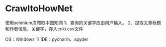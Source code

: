 # CrawltoHowNet
使用selenium库爬取中国知网
1、查询的关键字应由用户输入。
2、提取文章标题和作者信息、关键字，存入cnki.csv文件
<p>
OS：Windows 11
IDE：pycharm、spyder
